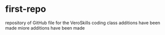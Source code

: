 # first-repo
repository of GitHub file for the VeroSkills coding class
additions have been made
miore additions have been made